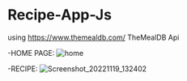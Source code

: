 # Recipe-App-Js 
using https://www.themealdb.com/ TheMealDB Api


-HOME PAGE:
![home](https://user-images.githubusercontent.com/96334868/202848304-d08eb105-3d8d-48ea-98ab-eed7b2606d28.png)


-RECIPE:
![Screenshot_20221119_132402](https://user-images.githubusercontent.com/96334868/202848360-0d58c8ba-d410-496b-b0d6-c91a6aa8968c.png)
